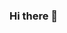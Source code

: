 ### Hi there 👋

<!--
**sujay-c/sujay-c** is a ✨ _special_ ✨ repository because its `README.md` (this file) appears on your GitHub profile.

sujay-c/sujay-c** is a ✨ _special_ ✨ repository because its `README.md` (this file) appears on your GitHub profile.

Here are some ideas to get you started:

- 🔭 I’m currently working on ...
- 🌱 I’m currently learning ...
- 👯 I’m looking to collaborate on ...
- 🤔 I’m looking for help with ...
- 💬 Ask me about ...
- 📫 How to reach me: You can find me on [LinkedIn](https://www.linkedin.com/in/sujaychebbi/).
- 😄 Pronouns: ...
- ⚡ Fun fact: ...
-->

